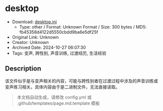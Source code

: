# desktop

- Download: [desktop.ini](desktop.ini)
    - Type: other / Format: Unknown Format / Size: 300 bytes / MD5: fb45358d4122d5550cbdd9ba6e5df25f
- Original Link: Unknown
- Creator: Unknown
- Archived Date: 2024-10-27 06:07:30
- Tags: 变声, 跨性别, 声音训练, 过渡经历, 生活经验

## Description

该文件似乎是与变声相关的内容，可能与跨性别者在过渡过程中涉及的声音训练或变声练习相关。具体内容由于是二进制文件，无法直接读取。

> 本文档自动生成，请修改 config.yml 或 .github/templates/page.md.template 模板
